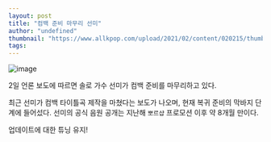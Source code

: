 ```yaml
---
layout: post
title: "컴백 준비 마무리 선미"
author: "undefined"
thumbnail: "https://www.allkpop.com/upload/2021/02/content/020215/thumb/1612250126-20210201-sunmi.jpg"
tags: 
---
```



![image](https://www.allkpop.com/upload/2021/02/content/020215/1612250126-20210201-sunmi.jpg)

2일 언론 보도에 따르면 솔로 가수 선미가 컴백 준비를 마무리하고 있다.

최근 선미가 컴백 타이틀곡 제작을 마쳤다는 보도가 나오며, 현재 복귀 준비의 막바지 단계에 들어섰다. 선미의 공식 음원 공개는 지난해 `뽀르샵` 프로모션 이후 약 8개월 만이다.

업데이트에 대한 튜닝 유지!